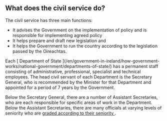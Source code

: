 ##  What does the civil service do?

The civil service has three main functions:

  * It advises the Government on the implementation of policy and is responsible for implementing agreed policy 
  * It helps prepare and draft new legislation and 
  * It helps the Government to run the country according to the legislation passed by the Oireachtas. 

Each [ Department of State ](/en/government-in-ireland/how-government-
works/national-government/departments-of-state/) has a permanent staff
consisting of administrative, professional, specialist and technical
employees. The head civil servant of each Department is the Secretary General,
who is recommended by the Minister for that Department and appointed for a
period of 7 years by the Government.

Below the Secretary General, there are a number of Assistant Secretaries, who
are each responsible for specific areas of work in the Department. Below the
Assistant Secretaries, there are many officials at varying levels of seniority
who are [ graded according to their seniority
](https://www.publicjobs.ie/en/information-hub/civil-service-career-path) .

